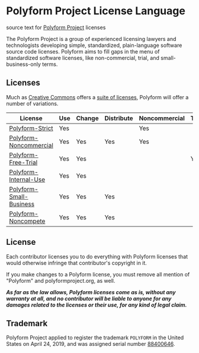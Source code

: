 # Polyform Project License Language

source text for [Polyform Project](https://polyformproject.org) licenses

The Polyform Project is a group of experienced licensing lawyers and technologists developing simple, standardized, plain-language software source code licenses.  Polyform aims to fill gaps in the menu of standardized software licenses, like non-commercial, trial, and small-business-only terms.

## Licenses

Much as [Creative Commons](https://creativecommons.org) offers a [suite of licenses](https://creativecommons.org/licenses/#licenses), Polyform will offer a number of variations.

| License                   | Use | Change | Distribute | Noncommercial | Trial | Internal | SMB | Noncompeting |
| ------------------------- | --- | ------ | ---------- | ------------- | ----- | -------- | --- | ------------ |
| [Polyform-Strict]         | Yes |        |            | Yes           |       |          |     |              |
| [Polyform-Noncommercial]  | Yes | Yes    | Yes        | Yes           |       |          |     |              |
| [Polyform-Free-Trial]     | Yes | Yes    |            |               | Yes   |          |     |              |
| [Polyform-Internal-Use]   | Yes | Yes    |            |               |       | Yes      |     |              |
| [Polyform-Small-Business] | Yes | Yes    | Yes        |               |       |          | Yes |              |
| [Polyform-Noncompete]     | Yes | Yes    | Yes        |               |       |          |     | Yes          |

[Polyform-Strict]: ./Polyform-Strict.md
[Polyform-Noncommercial]: ./Polyform-Noncommercial.md
[Polyform-Free-Trial]: ./Polyform-Free-Trial.md
[Polyform-Internal-Use]: ./Polyform-Internal-Use.md
[Polyform-Small-Business]: ./Polyform-Small-Business.md
[Polyform-Noncompete]: ./Polyform-Small-Noncompete.md

## License

Each contributor licenses you to do everything with Polyform licenses that would otherwise infringe that contributor's copyright in it.

If you make changes to a Polyform license, you must remove all mention of "Polyform" and polyformproject.org, as well.

***As far as the law allows, Polyform licenses come as is, without any warranty at all, and no contributor will be liable to anyone for any damages related to the licenses or their use, for any kind of legal claim.***

## Trademark

Polyform Project applied to register the trademark `POLYFORM` in the United States on April 24, 2019, and was assigned serial number [88400646](https://tsdr.uspto.gov/#caseNumber=88400646&caseType=SERIAL_NO&searchType=statusSearch).
